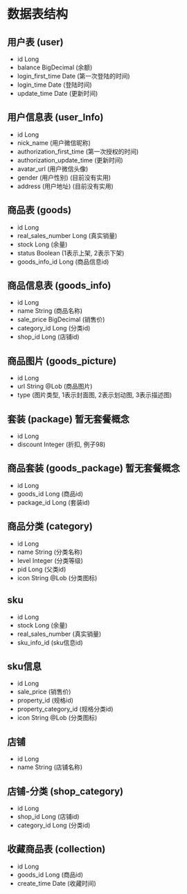 # 数据表结构

## 用户表 (user)

- id Long
- balance BigDecimal (余额)
- login_first_time Date  (第一次登陆的时间)
- login_time Date (登陆时间)
- update_time Date (更新时间)

## 用户信息表 (user_Info)

- id Long
- nick_name (用户微信昵称)
- authorization_first_time (第一次授权的时间)
- authorization_update_time (更新时间)
- avatar_url (用户微信头像)
- gender (用户性别)  (目前没有实用)
- address (用户地址) (目前没有实用)

## 商品表 (goods)

- id Long
- real_sales_number Long (真实销量)
- stock Long (余量)
- status Boolean (1表示上架, 2表示下架)
- goods_info_id Long (商品信息id)

## 商品信息表 (goods_info)

- id Long
- name String (商品名称)
- sale_price BigDecimal (销售价)
- category_id Long (分类id)
- shop_id Long (店铺id)

## 商品图片 (goods_picture)

- id Long
- url String @Lob (商品图片)
- type (图片类型, 1表示封面图, 2表示划动图, 3表示描述图)

## 套装 (package) 暂无套餐概念

- id Long
- discount Integer (折扣, 例子98)

## 商品套装 (goods_package) 暂无套餐概念

- id Long
- goods_id Long (商品id)
- package_id Long (套装id)

## 商品分类 (category)

- id Long
- name String (分类名称)
- level Integer (分类等级)
- pid Long (父类id)
- icon String @Lob (分类图标)

## sku

- id Long
- stock Long (余量)
- real_sales_number (真实销量)
- sku_info_id (sku信息id)

## sku信息

- id Long
- sale_price (销售价)
- property_id (规格id)
- property_category_id (规格分类id)
- icon String @Lob (分类图标)

## 店铺

- id Long
- name String (店铺名称)

## 店铺-分类 (shop_category)

- id Long
- shop_id Long (店铺id)
- category_id Long (分类id)

## 收藏商品表 (collection)

- id Long
- goods_id Long (商品id)
- create_time Date (收藏时间)